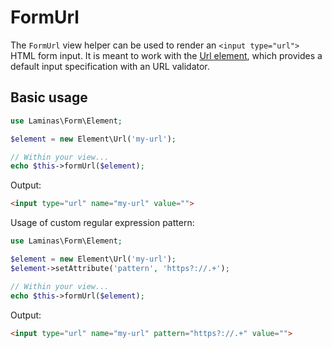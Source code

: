 # FormUrl

The `FormUrl` view helper can be used to render an `<input type="url">` HTML
form input. It is meant to work with the [Url element](../element/url.md), which
provides a default input specification with an URL validator.

## Basic usage

```php
use Laminas\Form\Element;

$element = new Element\Url('my-url');

// Within your view...
echo $this->formUrl($element);
```

Output:

```html
<input type="url" name="my-url" value="">
```

Usage of custom regular expression pattern:

```php
use Laminas\Form\Element;

$element = new Element\Url('my-url');
$element->setAttribute('pattern', 'https?://.+');

// Within your view...
echo $this->formUrl($element);
```

Output:

```html
<input type="url" name="my-url" pattern="https?://.+" value="">
```

